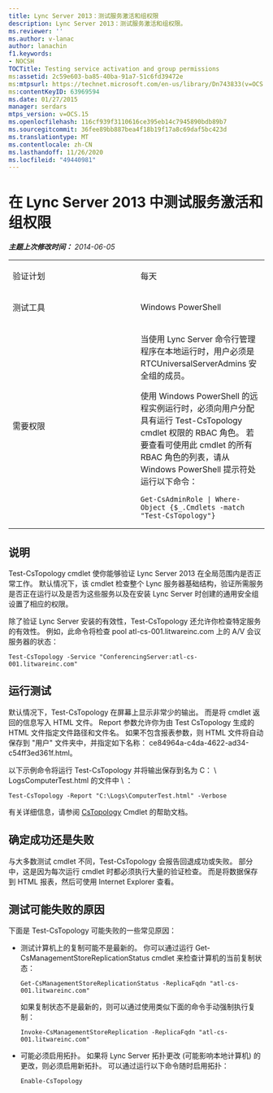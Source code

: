 ```yaml
---
title: Lync Server 2013：测试服务激活和组权限
description: Lync Server 2013：测试服务激活和组权限。
ms.reviewer: ''
ms.author: v-lanac
author: lanachin
f1.keywords:
- NOCSH
TOCTitle: Testing service activation and group permissions
ms:assetid: 2c59e603-ba85-40ba-91a7-51c6fd39472e
ms:mtpsurl: https://technet.microsoft.com/en-us/library/Dn743833(v=OCS.15)
ms:contentKeyID: 63969594
ms.date: 01/27/2015
manager: serdars
mtps_version: v=OCS.15
ms.openlocfilehash: 116cf939f3110616ce395eb14c7945890bdb89b7
ms.sourcegitcommit: 36fee89bb887bea4f18b19f17a8c69daf5bc423d
ms.translationtype: MT
ms.contentlocale: zh-CN
ms.lasthandoff: 11/26/2020
ms.locfileid: "49440981"
---
```

# <a name="testing-service-activation-and-group-permissions-in-lync-server-2013"></a>在 Lync Server 2013 中测试服务激活和组权限

<div data-xmlns="http://www.w3.org/1999/xhtml">

<div class="topic" data-xmlns="http://www.w3.org/1999/xhtml" data-msxsl="urn:schemas-microsoft-com:xslt" data-cs="https://msdn.microsoft.com/">

<div data-asp="https://msdn2.microsoft.com/asp">



</div>

<div id="mainSection">

<div id="mainBody">

<span> </span>

_**主题上次修改时间：** 2014-06-05_


<table>
<colgroup>
<col style="width: 50%" />
<col style="width: 50%" />
</colgroup>
<tbody>
<tr class="odd">
<td><p>验证计划</p></td>
<td><p>每天</p></td>
</tr>
<tr class="even">
<td><p>测试工具</p></td>
<td><p>Windows PowerShell</p></td>
</tr>
<tr class="odd">
<td><p>需要权限</p></td>
<td><p>当使用 Lync Server 命令行管理程序在本地运行时，用户必须是 RTCUniversalServerAdmins 安全组的成员。</p>
<p>使用 Windows PowerShell 的远程实例运行时，必须向用户分配具有运行 Test-CsTopology cmdlet 权限的 RBAC 角色。 若要查看可使用此 cmdlet 的所有 RBAC 角色的列表，请从 Windows PowerShell 提示符处运行以下命令：</p>
<pre><code>Get-CsAdminRole | Where-Object {$_.Cmdlets -match &quot;Test-CsTopology&quot;}</code></pre></td>
</tr>
</tbody>
</table>


<div>

## <a name="description"></a>说明

Test-CsTopology cmdlet 使你能够验证 Lync Server 2013 在全局范围内是否正常工作。 默认情况下，该 cmdlet 检查整个 Lync 服务器基础结构，验证所需服务是否正在运行以及是否为这些服务以及在安装 Lync Server 时创建的通用安全组设置了相应的权限。

除了验证 Lync Server 安装的有效性，Test-CsTopology 还允许你检查特定服务的有效性。 例如，此命令将检查 pool atl-cs-001.litwareinc.com 上的 A/V 会议服务器的状态：

    Test-CsTopology -Service "ConferencingServer:atl-cs-001.litwareinc.com"

</div>

<div>

## <a name="running-the-test"></a>运行测试

默认情况下，Test-CsTopology 在屏幕上显示非常少的输出。 而是将 cmdlet 返回的信息写入 HTML 文件。 Report 参数允许你为由 Test CsTopology 生成的 HTML 文件指定文件路径和文件名。 如果不包含报表参数，则 HTML 文件将自动保存到 "用户" 文件夹中，并指定如下名称： ce84964a-c4da-4622-ad34-c54ff3ed361f.html。

以下示例命令将运行 Test-CsTopology 并将输出保存到名为 C： \\ LogsComputerTest.html 的文件中 \\ ：

    Test-CsTopology -Report "C:\Logs\ComputerTest.html" -Verbose

有关详细信息，请参阅 [CsTopology](https://docs.microsoft.com/powershell/module/skype/Test-CsTopology) Cmdlet 的帮助文档。

</div>

<div>

## <a name="determining-success-or-failure"></a>确定成功还是失败

与大多数测试 cmdlet 不同，Test-CsTopology 会报告回退成功或失败。 部分中，这是因为每次运行 cmdlet 时都必须执行大量的验证检查。 而是将数据保存到 HTML 报表，然后可使用 Internet Explorer 查看。

</div>

<div>

## <a name="reasons-why-the-test-might-have-failed"></a>测试可能失败的原因

下面是 Test-CsTopology 可能失败的一些常见原因：

  - 测试计算机上的复制可能不是最新的。 你可以通过运行 Get-CsManagementStoreReplicationStatus cmdlet 来检查计算机的当前复制状态：
    
        Get-CsManagementStoreReplicationStatus -ReplicaFqdn "atl-cs-001.litwareinc.com"
    
    如果复制状态不是最新的，则可以通过使用类似下面的命令手动强制执行复制：
    
        Invoke-CsManagementStoreReplication -ReplicaFqdn "atl-cs-001.litwareinc.com"

  - 可能必须启用拓扑。 如果将 Lync Server 拓扑更改 (可能影响本地计算机) 的更改，则必须启用新拓扑。 可以通过运行以下命令随时启用拓扑：
    
        Enable-CsTopology

</div>

</div>

<span> </span>

</div>

</div>

</div>

